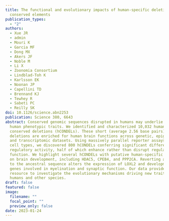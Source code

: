 ```yaml
---
title: The functional and evolutionary impacts of human-specific deletions in
  conserved elements
publication_types:
  - "2"
authors:
  - Xue JR
  - admin
  - Mouri K
  - Garcia MF
  - Dong MX
  - Akers JF
  - Noble M
  - Li X
  - Zoonomia Consortium
  - Lindblad-Toh K
  - Karlsson EK
  - Noonan JP
  - Capellini TD
  - Brennand KJ
  - Tewhey R
  - Sabeti PC
  - Reilly SK
doi: 10.1126/science.abn2253
publication: Science 380, 6643
abstract: Conserved genomic sequences disrupted in humans may underlie uniquely
  human phenotypic traits. We identified and characterized 10,032 human-specific
  conserved deletions (hCONDELs). These short (average 2.56 base pairs)
  deletions are enriched for human brain functions across genetic, epigenomic,
  and transcriptomic datasets. Using massively parallel reporter assays in six
  cell types, we discovered 800 hCONDELs conferring significant differences in
  regulatory activity, half of which enhance rather than disrupt regulatory
  function. We highlight several hCONDELs with putative human-specific effects
  on brain development, including HDAC5, CPEB4, and PPP2CA. Reverting an hCONDEL
  to the ancestral sequence alters the expression of LOXL2 and developmental
  genes involved in myelination and synaptic function. Our data provide a rich
  resource to investigate the evolutionary mechanisms driving new traits in
  humans and other species.
draft: false
featured: false
image:
  filename: ""
  focal_point: ""
  preview_only: false
date: 2023-01-24
---
```

